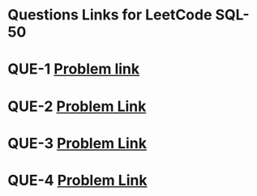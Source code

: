 # Questions Links for LeetCode SQL-50

# QUE-1 [Problem link](https://leetcode.com/problems/find-customer-referee/description/?envType=study-plan-v2&envId=top-sql-50)

# QUE-2 [Problem Link](https://leetcode.com/problems/recyclable-and-low-fat-products/description/?envType=study-plan-v2&envId=top-sql-50)

# QUE-3 [Problem Link](https://leetcode.com/problems/big-countries/submissions/1731496353/?envType=study-plan-v2&envId=top-sql-50)

# QUE-4 [Problem Link](https://leetcode.com/problems/article-views-i/?envType=study-plan-v2&envId=top-sql-50)
